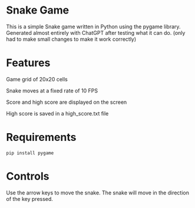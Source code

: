 # Snake Game
  This is a simple Snake game written in Python using the pygame library. Generated almost entirely with ChatGPT after testing what it can do.
  (only had to make small changes to make it work correctly)

# Features
  Game grid of 20x20 cells

  Snake moves at a fixed rate of 10 FPS

  Score and high score are displayed on the screen

  High score is saved in a high_score.txt file

# Requirements
  `pip install pygame`
# Controls
  Use the arrow keys to move the snake. The snake will move in the direction of the key pressed.
